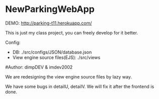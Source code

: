 # NewParkingWebApp

DEMO: http://parking-t11.herokuapp.com/

This is just my class project, you can freely develop for it better.

Config:

- DB: ./src/configs/JSON/database.json
- View engine source files(EJS): ./src/views

#Author: dimpDEV & imdev2002

We are redesigning the view engine source files by lazy way.

We have some bugs in detailU, detailV. We will fix it after the frontend is done.
